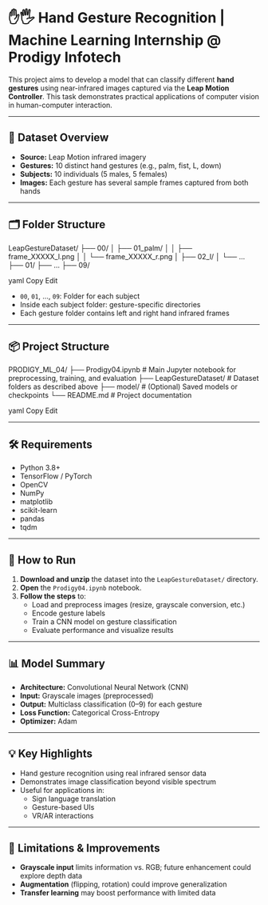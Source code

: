 # ✋🖐️ Hand Gesture Recognition | Machine Learning Internship @ Prodigy Infotech

This project aims to develop a model that can classify different **hand gestures** using near-infrared images captured via the **Leap Motion Controller**. This task demonstrates practical applications of computer vision in human-computer interaction.

---

## 📁 Dataset Overview

- **Source:** Leap Motion infrared imagery
- **Gestures:** 10 distinct hand gestures (e.g., palm, fist, L, down)
- **Subjects:** 10 individuals (5 males, 5 females)
- **Images:** Each gesture has several sample frames captured from both hands

---

## 🗂️ Folder Structure

LeapGestureDataset/
├── 00/
│ ├── 01_palm/
│ │ ├── frame_XXXXX_l.png
│ │ └── frame_XXXXX_r.png
│ ├── 02_l/
│ └── ...
├── 01/
├── ...
├── 09/

yaml
Copy
Edit

- `00`, `01`, ..., `09`: Folder for each subject
- Inside each subject folder: gesture-specific directories
- Each gesture folder contains left and right hand infrared frames

---

## 📦 Project Structure

PRODIGY_ML_04/
├── Prodigy04.ipynb # Main Jupyter notebook for preprocessing, training, and evaluation
├── LeapGestureDataset/ # Dataset folders as described above
├── model/ # (Optional) Saved models or checkpoints
└── README.md # Project documentation

yaml
Copy
Edit

---

## 🛠️ Requirements

- Python 3.8+
- TensorFlow / PyTorch
- OpenCV
- NumPy
- matplotlib
- scikit-learn
- pandas
- tqdm

---

## 🚀 How to Run

1. **Download and unzip** the dataset into the `LeapGestureDataset/` directory.
2. **Open** the `Prodigy04.ipynb` notebook.
3. **Follow the steps** to:
   - Load and preprocess images (resize, grayscale conversion, etc.)
   - Encode gesture labels
   - Train a CNN model on gesture classification
   - Evaluate performance and visualize results

---

## 📊 Model Summary

- **Architecture:** Convolutional Neural Network (CNN)
- **Input:** Grayscale images (preprocessed)
- **Output:** Multiclass classification (0–9) for each gesture
- **Loss Function:** Categorical Cross-Entropy
- **Optimizer:** Adam

---

## 💡 Key Highlights

- Hand gesture recognition using real infrared sensor data
- Demonstrates image classification beyond visible spectrum
- Useful for applications in:
  - Sign language translation
  - Gesture-based UIs
  - VR/AR interactions

---

## 🔬 Limitations & Improvements

- **Grayscale input** limits information vs. RGB; future enhancement could explore depth data
- **Augmentation** (flipping, rotation) could improve generalization
- **Transfer learning** may boost performance with limited data
